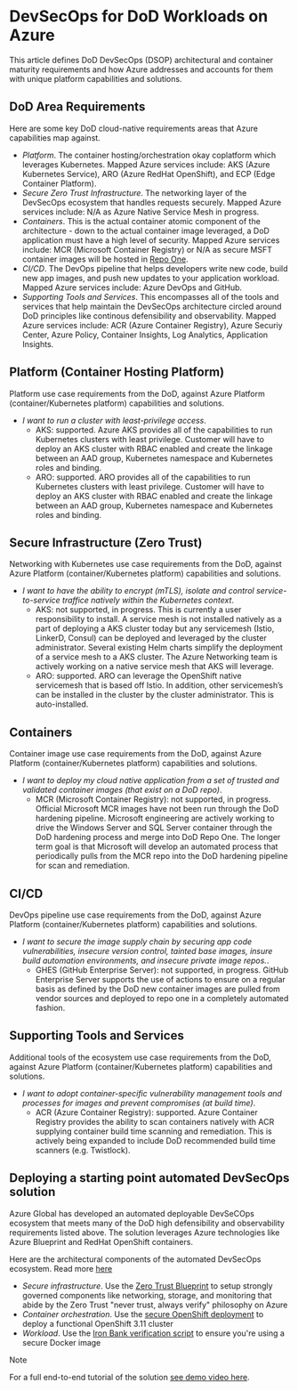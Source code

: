 # DevSecOps for DoD Workloads on Azure

This article defines DoD DevSecOps (DSOP) architectural and container maturity requirements and how Azure addresses and accounts for them with unique platform capabilities and solutions.

## DoD Area Requirements
Here are some key DoD cloud-native requirements areas that Azure capabilities map against.
* *Platform*. The container hosting/orchestration okay coplatform which leverages Kubernetes. Mapped Azure services include: AKS (Azure Kubernetes Service), ARO (Azure RedHat OpenShift), and ECP (Edge Container Platform).
* *Secure Zero Trust Infrastructure*. The networking layer of the DevSecOps ecosystem that handles requests securely. Mapped Azure services include: N/A as Azure Native Service Mesh in progress.
* *Containers*. This is the actual container atomic component of the architecture - down to the actual container image leveraged, a DoD application must have a high level of security. Mapped Azure services include: MCR (Microsoft Container Registry) or N/A as secure MSFT container images will be hosted in [Repo One](https://repo1.dsop.io).
* *CI/CD*. The DevOps pipeline that helps developers write new code, build new app images, and push new updates to your application workload. Mapped Azure services include: Azure DevOps and GitHub.
* *Supporting Tools and Services*. This encompasses all of the tools and services that help maintain the DevSecOps architecture circled around DoD principles like continous defensibility and observability. Mapped Azure services include: ACR (Azure Container Registry), Azure Securiy Center, Azure Policy, Container Insights, Log Analytics, Application Insights.

## Platform (Container Hosting Platform)
Platform use case requirements from the DoD, against Azure Platform (container/Kubernetes platform) capabilities and solutions.

* *I want to run a cluster with least-privilege access*. 
    * AKS: supported. Azure AKS provides all of the capabilities to run Kubernetes clusters with least privilege. Customer will have to deploy an AKS cluster with RBAC enabled and create the linkage between an AAD group, Kubernetes namespace and Kubernetes roles and binding.
    * ARO: supported. ARO provides all of the capabilities to run Kubernetes clusters with least privilege. Customer will have to deploy an AKS cluster with RBAC enabled and create the linkage between an AAD group, Kubernetes namespace and Kubernetes roles and binding.

## Secure Infrastructure (Zero Trust)
Networking with Kubernetes use case requirements from the DoD, against Azure Platform (container/Kubernetes platform) capabilities and solutions.


* *I want to have the ability to encrypt (mTLS), isolate and control service-to-service traffice natively within the Kubernetes context*. 
    * AKS: not supported, in progress. This is currently a user responsibility to install. A service mesh is not installed natively as a part of deploying a AKS cluster today but any servicemesh (Istio, LinkerD, Consul) can be deployed and leveraged by the cluster administrator. Several existing Helm charts simplify the deployment of a service mesh to a AKS cluster. The Azure Networking team is actively working on a native service mesh that AKS will leverage.
    * ARO: supported. ARO can leverage the OpenShift native servicemesh that is based off Istio. In addition, other servicemesh’s can be installed in the cluster by the cluster administrator. This is auto-installed.
    
## Containers
Container image use case requirements from the DoD, against Azure Platform (container/Kubernetes platform) capabilities and solutions.

* *I want to deploy my cloud native application from a set of trusted and validated container images (that exist on a DoD repo)*. 
    * MCR (Microsoft Container Registry): not supported, in progress. Official Microsoft MCR images have not been run through the DoD hardening pipeline. Microsoft engineering are actively working to drive the Windows Server and SQL Server container through the DoD hardening process and merge into DoD Repo One. The longer term goal is that Microsoft will develop an automated process that periodically pulls from the MCR repo into the DoD hardening pipeline for scan and remediation.

## CI/CD
DevOps pipeline use case requirements from the DoD, against Azure Platform (container/Kubernetes platform) capabilities and solutions.

* *I want to secure the image supply chain by securing app code vulnerabilities, insecure version control, tainted base images, insure build automation environments, and insecure private image repos.*. 
    * GHES (GitHub Enterprise Server): not supported, in progress. GitHub Enterprise Server supports the use of actions to ensure on a regular basis as defined by the DoD new container images are pulled from vendor sources and deployed to repo one in a completely automated fashion.
    
## Supporting Tools and Services
Additional tools of the ecosystem use case requirements from the DoD, against Azure Platform (container/Kubernetes platform) capabilities and solutions.

* *I want to adopt container-specific vulnerability management tools and processes for images and prevent compromises (at build time)*. 
    * ACR (Azure Container Registry): supported. Azure Container Registry provides the ability to scan containers natively with ACR supplying container build time scanning and remediation. This is actively being expanded to include DoD recommended build time scanners (e.g. Twistlock).

## Deploying a starting point automated DevSecOps solution
Azure Global has developed an automated deployable DevSeCOps ecosystem that meets many of the DoD high defensibility and observability requirements listed above. The solution leverages Azure technologies like Azure Blueprint and RedHat OpenShift containers. 

Here are the architectural components of the automated DevSecOps ecosystem. Read more [here](https://github.com/Azure/ato-toolkit/tree/master/automation/openshift)

* *Secure infrastructure*. Use the [Zero Trust Blueprint](https://github.com/Azure/ato-toolkit/automation/zero-trust-architecture) to setup strongly governed components like networking, storage, and monitoring that abide by the Zero Trust "never trust, always verify" philosophy on Azure
* *Container orchestration*. Use the [secure OpenShift deployment](https://github.com/Azure/ato-toolkit/tree/master/automation/openshift/ocp3.11) to deploy a functional OpenShift 3.11 cluster
* *Workload*. Use the [Iron Bank verification script](xxx) to ensure you're using a secure Docker image 

> [!NOTE]
> For a full end-to-end tutorial of the solution [see demo video here](https://www.youtube.com/watch?v=gntpwbeWbak).
> 
> 
